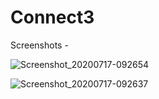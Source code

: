 # Connect3
Screenshots -

![Screenshot_20200717-092654](https://user-images.githubusercontent.com/9784110/87747798-df9f9c00-c811-11ea-8eed-4bb56db796d7.png)

![Screenshot_20200717-092637](https://user-images.githubusercontent.com/9784110/87747804-e3332300-c811-11ea-9a10-62ded3b8fb4e.png)
